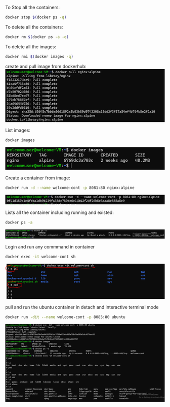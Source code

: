 To Stop all the containers: 
```bash
docker stop $(docker ps -q)
```
To delete all the containers: 
```bash
docker rm $(docker ps -a -q)
```
To delete all the images:
```bash
docker rmi $(docker images -q)
```
create and pull image from dockerhub:
![alt text](image-2.png)

List images:
```bash
docker images
```
![alt text](image-3.png)

Create a container from image:
```bash
docker run -d --name welcome-cont -p 8081:80 nginx:alpine 
```
![alt text](image-4.png)


Lists all the container including running and existed:
```bash
docker ps -a 
```

![alt text](image-5.png)


Login and run any commmand in container
```bash
docker exec -it welcome-cont sh 
```
![alt text](image-8.png)


pull and run the ubuntu container in detach and interactive terminal mode 
```bash
docker run -dit --name welcome-cont -p 8085:80 ubuntu 
```
![alt text](image-9.png)







